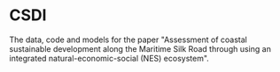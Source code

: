 # CSDI
The data, code and models for the paper "Assessment of coastal sustainable development along the Maritime Silk Road through using an integrated natural-economic-social (NES) ecosystem".
